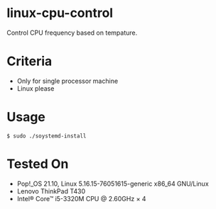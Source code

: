 # linux-cpu-control
Control CPU frequency based on tempature.

# Criteria

- Only for single processor machine
- Linux please

# Usage

```
$ sudo ./soystemd-install
```

# Tested On

- Pop!_OS 21.10, Linux 5.16.15-76051615-generic x86_64 GNU/Linux
- Lenovo ThinkPad T430
- Intel® Core™ i5-3320M CPU @ 2.60GHz × 4 
